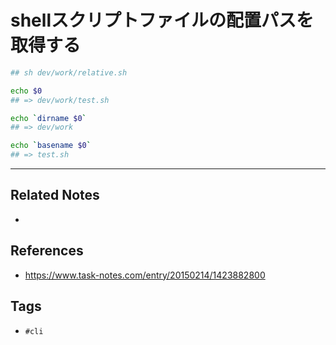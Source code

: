 # shellスクリプトファイルの配置パスを取得する
```sh
## sh dev/work/relative.sh

echo $0
## => dev/work/test.sh

echo `dirname $0`
## => dev/work

echo `basename $0`
## => test.sh
```


---
## Related Notes
- 

## References
- https://www.task-notes.com/entry/20150214/1423882800

## Tags
- `#cli` 